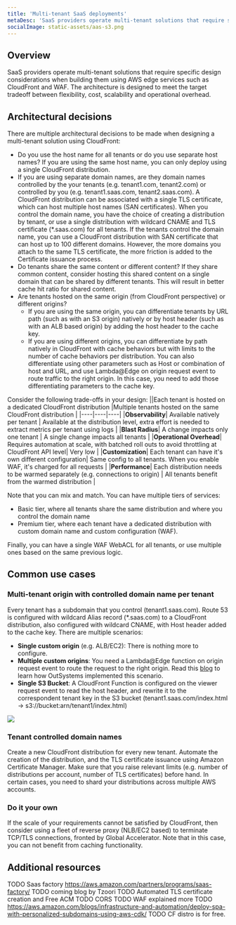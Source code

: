 ```yaml
---
title: 'Multi-tenant SaaS deployments'
metaDesc: 'SaaS providers operate multi-tenant solutions that require specific design considerations when building them using AWS edge services such as CloudFront and WAF.'
socialImage: static-assets/aas-s3.png
---
```

## Overview
SaaS providers operate multi-tenant solutions that require specific design considerations when building them using AWS edge services such as CloudFront and WAF. The architecture is designed to meet the target tradeoff between flexibility, cost, scalability and operational overhead.

## Architectural decisions
There are multiple architectural decisions to be made when designing a multi-tenant solution using CloudFront:
* Do you use the host name for all tenants or do you use separate host names? If you are using the same host name, you can only deploy using a single CloudFront distribution.
* If you are using separate domain names, are they domain names controlled by the your tenants (e.g. tenant1.com, tenant2.com) or controlled by you (e.g. tenant1.saas.com, tenant2.saas.com). A CloudFront distribution can be associated with a single TLS certificate, which can host multiple host names (SAN certificates). When you control the domain name, you have the choice of creating a distribution by tenant, or use a single distribution with wildcard CNAME and TLS certificate (*.saas.com) for all tenants. If the tenants control the domain name, you can use a CloudFront distribution with SAN certificate that can host up to 100 different domains. However, the more domains you attach to the same TLS certificate, the more friction is added to the Certificate issuance process.
* Do tenants share the same content or different content? If they share common content, consider hosting this shared content on a single domain that can be shared by different tenants. This will result in better cache hit ratio for shared content.
* Are tenants hosted on the same origin (from CloudFront perspective) or different origins? 
    * If you are using the same origin, you can differentiate tenants by URL path (such as with an S3 origin) natively or by host header (such as with an ALB based origin) by adding the host header to the cache key.
    * If you are using different origins, you can differentiate by path natively in CloudFront with cache behaviors but with limits to the number of cache behaviors per distribution. You can also differentiate using other parameters such as Host or combination of host and URL, and use Lambda@Edge on origin request event to route traffic to the right origin. In this case, you need to add those differentiating parameters to the cache key.

Consider the following trade-offs in your design:
||Each tenant is hosted on a dedicated CloudFront distribution |Multiple tenants hosted on the same CloudFront distribution |
|----|----|----|
|**Observability**| Available natively per tenant | Available at the distribution level, extra effort is needed to extract metrics per tenant using logs |
|**Blast Radius**| A change impacts only one tenant | A single change impacts all tenants |
|**Operational Overhead**| Requires automation at scale, with batched roll outs to avoid throttling at CloudFront API level| Very low | 
|**Customization**| Each tenant can have it's own different configuration| Same config to all tenants. When you enable WAF, it's charged for all requests | 
|**Performance**| Each distribution needs to be warmed separately (e.g. connections to origin) | All tenants benefit from the warmed distribution | 

Note that you can mix and match. You can have multiple tiers of services:
* Basic tier, where all tenants share the same distribution and where you control the domain name
* Premium tier, where each tenant have a dedicated distribution with custom domain name and custom configuration (WAF).

Finally, you can have a single WAF WebACL for all tenants, or use multiple ones based on the same previous logic. 

## Common use cases

### Multi-tenant origin with controlled domain name per tenant
Every tenant has a subdomain that you control (tenant1.saas.com). Route 53 is configured with wildcard Alias record (*.saas.com) to a CloudFront distribution, also configured with wildcard CNAME, with Host header added to the cache key. There are multiple scenarios:
* **Single custom origin** (e.g. ALB/EC2): There is nothing more to configure.
* **Multiple custom origins**: You need a Lambda@Edge function on origin request event to route the request to the right origin. Read this [blog](https://aws.amazon.com/blogs/architecture/dynamic-request-routing-in-multi-tenant-systems-with-amazon-cloudfront/) to learn how OutSystems implemented this scenario.
* **Single S3 Bucket**: A CloudFront Function is configured on the viewer request event to read the host header, and rewrite it to the correspondent tenant key in the S3 bucket (tenant1.saas.com/index.html -> s3://bucket:arn/tenant1/index.html)

![](/static-assets/saas-s3.png)

### Tenant controlled domain names
Create a new CloudFront distribution for every new tenant. Automate the creation of the distribution, and the TLS certificate issuance using Amazon Certificate Manager. Make sure that you raise relevant limits (e.g. number of distributions per account, number of TLS certificates) before hand. In certain cases, you need to shard your distributions across multiple AWS accounts.

### Do it your own
If the scale of your requirements cannot be satisfied by CloudFront, then consider using a fleet of reverse proxy (NLB/EC2 based) to terminate TCP/TLS connections, fronted by Global Accelerator. Note that in this case, you can not benefit from caching functionality.

## Additional resources
TODO Saas factory https://aws.amazon.com/partners/programs/saas-factory/
TODO coming blog by Tzoori
TODO Automated TLS certificate creation and Free ACM
TODO CORS
TODO WAF explained more
TODO https://aws.amazon.com/blogs/infrastructure-and-automation/deploy-spa-with-personalized-subdomains-using-aws-cdk/
TODO CF distro is for free.


